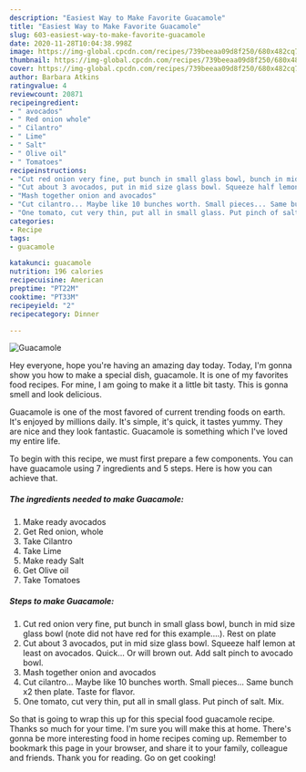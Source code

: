 ```yaml
---
description: "Easiest Way to Make Favorite Guacamole"
title: "Easiest Way to Make Favorite Guacamole"
slug: 603-easiest-way-to-make-favorite-guacamole
date: 2020-11-28T10:04:38.998Z
image: https://img-global.cpcdn.com/recipes/739beeaa09d8f250/680x482cq70/guacamole-recipe-main-photo.jpg
thumbnail: https://img-global.cpcdn.com/recipes/739beeaa09d8f250/680x482cq70/guacamole-recipe-main-photo.jpg
cover: https://img-global.cpcdn.com/recipes/739beeaa09d8f250/680x482cq70/guacamole-recipe-main-photo.jpg
author: Barbara Atkins
ratingvalue: 4
reviewcount: 20871
recipeingredient:
- " avocados"
- " Red onion whole"
- " Cilantro"
- " Lime"
- " Salt"
- " Olive oil"
- " Tomatoes"
recipeinstructions:
- "Cut red onion very fine, put bunch in small glass bowl, bunch in mid size glass bowl (note did not have red for this example....). Rest on plate"
- "Cut about 3 avocados, put in mid size glass bowl. Squeeze half lemon at least on avocados. Quick... Or will brown out. Add salt pinch to avocado bowl."
- "Mash together onion and avocados"
- "Cut cilantro... Maybe like 10 bunches worth. Small pieces... Same bunch x2 then plate. Taste for flavor."
- "One tomato, cut very thin, put all in small glass. Put pinch of salt. Mix."
categories:
- Recipe
tags:
- guacamole

katakunci: guacamole 
nutrition: 196 calories
recipecuisine: American
preptime: "PT22M"
cooktime: "PT33M"
recipeyield: "2"
recipecategory: Dinner

---
```



![Guacamole](https://img-global.cpcdn.com/recipes/739beeaa09d8f250/680x482cq70/guacamole-recipe-main-photo.jpg)

Hey everyone, hope you're having an amazing day today. Today, I'm gonna show you how to make a special dish, guacamole. It is one of my favorites food recipes. For mine, I am going to make it a little bit tasty. This is gonna smell and look delicious.



Guacamole is one of the most favored of current trending foods on earth. It's enjoyed by millions daily. It's simple, it's quick, it tastes yummy. They are nice and they look fantastic. Guacamole is something which I've loved my entire life.


To begin with this recipe, we must first prepare a few components. You can have guacamole using 7 ingredients and 5 steps. Here is how you can achieve that.

<!--inarticleads1-->

##### The ingredients needed to make Guacamole:

1. Make ready  avocados
1. Get  Red onion, whole
1. Take  Cilantro
1. Take  Lime
1. Make ready  Salt
1. Get  Olive oil
1. Take  Tomatoes




<!--inarticleads2-->

##### Steps to make Guacamole:

1. Cut red onion very fine, put bunch in small glass bowl, bunch in mid size glass bowl (note did not have red for this example....). Rest on plate
1. Cut about 3 avocados, put in mid size glass bowl. Squeeze half lemon at least on avocados. Quick... Or will brown out. Add salt pinch to avocado bowl.
1. Mash together onion and avocados
1. Cut cilantro... Maybe like 10 bunches worth. Small pieces... Same bunch x2 then plate. Taste for flavor.
1. One tomato, cut very thin, put all in small glass. Put pinch of salt. Mix.




So that is going to wrap this up for this special food guacamole recipe. Thanks so much for your time. I'm sure you will make this at home. There's gonna be more interesting food in home recipes coming up. Remember to bookmark this page in your browser, and share it to your family, colleague and friends. Thank you for reading. Go on get cooking!
